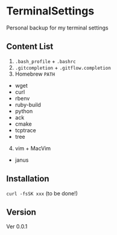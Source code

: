 # TerminalSettings

Personal backup for my terminal settings

## Content List

1. `.bash_profile` + `.bashrc`
2. `.gitcompletion` + `.gitflow.completion`
3. Homebrew `PATH`
  * wget
  * curl
  * rbenv
  * ruby-build
  * python
  * ack
  * cmake
  * tcptrace
  * tree
4. vim + MacVim
  * janus

## Installation

`curl -fsSK xxx` (to be done!)

## Version

Ver 0.0.1
